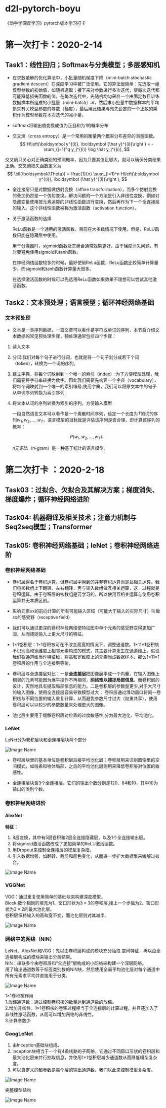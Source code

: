 # d2l-pytorch-boyu
《动手学深度学习》pytorch版本学习打卡

# 第一次打卡：2020-2-14

## Task1：线性回归；Softmax与分类模型；多层感知机

- 在求数值解的优化算法中，小批量随机梯度下降（mini-batch stochastic gradient descent）在深度学习中被广泛使用。它的算法很简单：先选取一组模型参数的初始值，如随机选取；接下来对参数进行多次迭代，使每次迭代都可能降低损失函数的值。在每次迭代中，先随机均匀采样一个由固定数目训练数据样本所组成的小批量（mini-batch）$\mathcal{B}$，然后求小批量中数据样本的平均损失有关模型参数的导数（梯度），最后用此结果与预先设定的一个正数的乘积作为模型参数在本次迭代的减小量。 

- softmax将输出值变换成值为正且和为1的概率分布

- 交叉熵（cross entropy）是一个常用的衡量两个概率分布差异的测量函数。
  $$
  H\left(\boldsymbol y^{(i)}, \boldsymbol {\hat y}^{(i)}\right ) = -\sum_{j=1}^q y_j^{(i)} \log \hat y_j^{(i)},
  $$

​    交叉熵只关心对正确类别的预测概率，因为只要其值足够大，就可以确保分类结果正确。交叉熵损失函数定义为 
$$
\ell(\boldsymbol{\Theta}) = \frac{1}{n} \sum_{i=1}^n H\left(\boldsymbol y^{(i)}, \boldsymbol {\hat y}^{(i)}\right ),
$$

- 全连接层只是对数据做仿射变换（affine transformation），而多个仿射变换的叠加仍然是一个仿射变换。解决问题的一个方法是引入非线性变换，例如对隐藏变量使用按元素运算的非线性函数进行变换，然后再作为下一个全连接层的输入。这个非线性函数被称为激活函数（activation function）。

- 关于激活函数的选择

  ReLu函数是一个通用的激活函数，目前在大多数情况下使用。但是，ReLU函数只能在隐藏层中使用。

  用于分类器时，sigmoid函数及其组合通常效果更好。由于梯度消失问题，有时要避免使用sigmoid和tanh函数。  

  在神经网络层数较多的时候，最好使用ReLu函数，ReLu函数比较简单计算量少，而sigmoid和tanh函数计算量大很多。

  在选择激活函数的时候可以先选用ReLu函数如果效果不理想可以尝试其他激活函数。



## Task2：文本预处理；语言模型；循环神经网络基础

### 文本预处理

- 文本是一类序列数据，一篇文章可以看作是字符或单词的序列，本节将介绍文本数据的常见预处理步骤，预处理通常包括四个步骤：

1. 读入文本

2. 分词:我们对每个句子进行分词，也就是将一个句子划分成若干个词（token），转换为一个词的序列。

3. 建立字典，将每个词映射到一个唯一的索引（index）:为了方便模型处理，我们需要将字符串转换为数字。因此我们需要先构建一个字典（vocabulary），将每个词映射到一个唯一的索引编号;使用字典，我们可以将原文本中的句子从单词序列转换为索引序列

4. 将文本从词的序列转换为索引的序列，方便输入模型

   

   一段自然语言文本可以看作是一个离散时间序列，给定一个长度为$T$的词的序列$w_1, w_2, \ldots, w_T$，语言模型的目标就是评估该序列是否合理，即计算该序列的概率：

   $$
   P(w_1, w_2, \ldots, w_T).
   $$


   $n$元语法（$n$-gram）是一种基于统计的语言模型。

# 第二次打卡 ：2020-2-18

## Task03：过拟合、欠拟合及其解决方案；梯度消失、梯度爆炸；循环神经网络进阶



## Task04: 机器翻译及相关技术；注意力机制与Seq2seq模型；Transformer



## Task05: 卷积神经网络基础；leNet；卷积神经网络进阶

### 卷积神经网络基础

- 卷积层得名于卷积运算，但卷积层中用到的并非卷积运算而是互相关运算。我们将核数组上下翻转、左右翻转，再与输入数组做互相关运算，这一过程就是卷积运算。由于卷积层的核数组是可学习的，所以使用互相关运算与使用卷积运算并无本质区别。
- 影响元素𝑥x的前向计算的所有可能输入区域（可能大于输入的实际尺寸）叫做𝑥x的感受野（receptive field）
- 我们可以通过更深的卷积神经网络使特征图中单个元素的感受野变得更加广阔，从而捕捉输入上更大尺寸的特征。

- 1×1卷积层：1×1卷积核可在不改变高宽的情况下，调整通道数。1×11×1卷积核不识别高和宽维度上相邻元素构成的模式，其主要计算发生在通道维上。假设我们将通道维当作特征维，将高和宽维度上的元素当成数据样本，那么1×11×1卷积层的作用与全连接层等价。

- 卷积层与全连接层对比：一是**全连接层**把图像展平成一个向量，在输入图像上相邻的元素可能因为展平操作不再相邻，**网络难以捕捉局部信息**。而卷积层的设计，天然地具有提取局部信息的能力。二是卷积层的参数量更少,对于大尺寸的输入图像，使用全连接层容易导致模型过大； 卷积层通过滑动窗口将同一卷积核与不同位置的输入重复计算，从而避免参数尺寸过大（权重共享），使用卷积层可以以较少的参数数量来处理更大的图像。
- 池化层主要用于缓解卷积层对位置的过度敏感性,分为最大池化、平均池化。

### LeNet

LeNet分为卷积层块和全连接层块两个部分

![Image Name](https://cdn.kesci.com/upload/image/q5ndwsmsao.png?imageView2/0/w/960/h/960)

- 卷积层块里的基本单位是卷积层后接平均池化层：卷积层用来识别图像里的空间模式，如线条和物体局部，之后的平均池化层则用来降低卷积层对位置的敏感性。

- 全连接层块含3个全连接层。它们的输出个数分别是120、84和10，其中10为输出的类别个数。

### 卷积神经网络进阶

#### AlexNet

**特征：**

1. 8层变换，其中有5层卷积和2层全连接隐藏层，以及1个全连接输出层。
2. 将sigmoid激活函数改成了更加简单的ReLU激活函数。
3. 用Dropout来控制全连接层的模型复杂度。
4. 引入数据增强，如翻转、裁剪和颜色变化，从而进一步扩大数据集来缓解过拟合。

![Image Name](https://cdn.kesci.com/upload/image/q5kv4gpx88.png?imageView2/0/w/640/h/640)

### VGGNet

VGG：通过重复使⽤简单的基础块来构建深度模型。  
Block:数个相同的填充为1、窗口形状为$3\times 3$的卷积层,接上一个步幅为2、窗口形状为$2\times 2$的最大池化层。  
卷积层保持输入的高和宽不变，而池化层则对其减半。


![Image Name](https://cdn.kesci.com/upload/image/q5l6vut7h1.png?imageView2/0/w/640/h/640)

### 网络中的网络（NiN）

LeNet、AlexNet和VGG：先以由卷积层构成的模块充分抽取 空间特征，再以由全连接层构成的模块来输出分类结果。  
NiN：串联多个由卷积层和“全连接”层构成的小⽹络来构建⼀个深层⽹络。  
⽤了输出通道数等于标签类别数的NiN块，然后使⽤全局平均池化层对每个通道中所有元素求平均并直接⽤于分类。  

![Image Name](https://cdn.kesci.com/upload/image/q5l6u1p5vy.png?imageView2/0/w/960/h/960)

1×1卷积核作用   
1.放缩通道数：通过控制卷积核的数量达到通道数的放缩。  
2.增加非线性。1×1卷积核的卷积过程相当于全连接层的计算过程，并且还加入了非线性激活函数，从而可以增加网络的非线性。  
3.计算参数少   

### GoogLeNet

1. 由Inception基础块组成。  
2. Inception块相当于⼀个有4条线路的⼦⽹络。它通过不同窗口形状的卷积层和最⼤池化层来并⾏抽取信息，并使⽤1×1卷积层减少通道数从而降低模型复杂度。   
3. 可以⾃定义的超参数是每个层的输出通道数，我们以此来控制模型复杂度。 

![Image Name](https://cdn.kesci.com/upload/image/q5l6uortw.png?imageView2/0/w/640/h/640)

完整模型结构

![Image Name](https://cdn.kesci.com/upload/image/q5l6x0fyyn.png?imageView2/0/w/640/h/640)